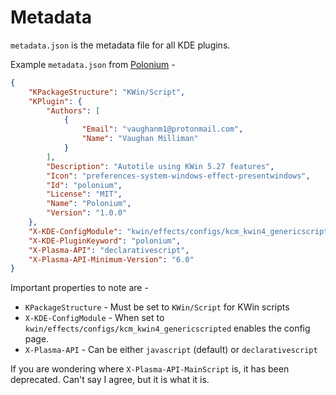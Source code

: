 # Metadata

`metadata.json` is the metadata file for all KDE plugins.

Example `metadata.json` from [Polonium](https://github.com/zeroxoneafour/polonium) -

```JSON
{
    "KPackageStructure": "KWin/Script",
    "KPlugin": {
        "Authors": [
            {
                "Email": "vaughanm1@protonmail.com",
                "Name": "Vaughan Milliman"
            }
        ],
        "Description": "Autotile using KWin 5.27 features",
        "Icon": "preferences-system-windows-effect-presentwindows",
        "Id": "polonium",
        "License": "MIT",
        "Name": "Polonium",
        "Version": "1.0.0"
    },
    "X-KDE-ConfigModule": "kwin/effects/configs/kcm_kwin4_genericscripted",
    "X-KDE-PluginKeyword": "polonium",
    "X-Plasma-API": "declarativescript",
    "X-Plasma-API-Minimum-Version": "6.0"
}
```

Important properties to note are -
* `KPackageStructure` - Must be set to `KWin/Script` for KWin scripts
* `X-KDE-ConfigModule` - When set to `kwin/effects/configs/kcm_kwin4_genericscripted` enables the config page.
* `X-Plasma-API` - Can be either `javascript` (default) or `declarativescript`

If you are wondering where `X-Plasma-API-MainScript` is, it has been deprecated.
Can't say I agree, but it is what it is.